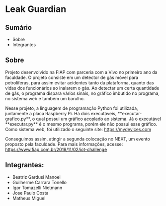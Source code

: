 # Leak Guardian

## Sumário
- Sobre
- Integrantes

## Sobre
<p>
Projeto desenvolvido na FIAP com parceria com a Vivo no primeiro ano da faculdade. O projeto consiste em um detector de gás móvel para petrolíferas, para assim evitar acidentes tanto da plataforma, quanto das vidas dos funcionários ao inalarem o gás. Ao detectar um certa quantidade de gás, o programa dispara vários sinais, no gráfico imbutido no programa, no sistema web e também um barulho.
</p>

<p>
Nesse projeto, a linguagem de programação Python foi utilizada, juntamente a placa Raspberry Pi. Há dois executáveis, **executar-grafico.py**, o qual possui um gráfico acoplado ao sistema. Já o executável **executar.py** é o mesmo programa, porém ele não possui esse gráfico. Como sistema web, foi utilizado o seguinte site: <a href="https://mydevices.com" target="_blank">https://mydevices.com</a>
</p>

<p>
Conseguimos assim, atingir a segunda colocação no NEXT, um evento proposto pela faculdade. Para mais informações, acesse: <a href="https://www.fiap.com.br/2019/11/02/iot-challenge/" target="_blank">https://www.fiap.com.br/2019/11/02/iot-challenge</a>
</p>

## Integrantes:
- Beatriz Gardusi Manoel
- Guilherme Carrara Tonello
- Igor Tomazelli Nietmann
- Jose Paulo Costa
- Matheus Miguel
